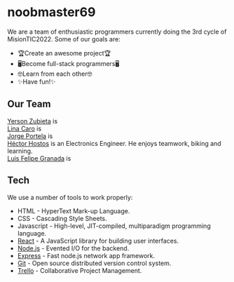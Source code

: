 # noobmaster69
We are a team of enthusiastic programmers currently doing the 3rd cycle of MisionTIC2022. Some of our goals are:
- 🏆Create an awesome project🏆
- 🖥️Become full-stack programmers🖥️
- 🤓Learn from each other🤓
- ✨Have fun!✨ 
## Our Team
[Yerson Zubieta](https://github.com/yerson117) is\
[Lina Caro](https://github.com/Linamcaro) is\
[Jorge Portela](https://github.com/) is\
[Héctor Hostos](https://github.com/hhostos) is an Electronics Engineer. He enjoys teamwork, biking and learning.\
[Luis Felipe Granada](https://github.com/FELIPEGRANADA) is
## Tech
We use a number of tools to work properly:
- HTML - HyperText Mark-up Language.
- CSS - Cascading Style Sheets.
- Javascript - High-level, JIT-compiled, multiparadigm programming language.
- [React](https://reactjs.org/) - A JavaScript library for building user interfaces.
- [Node.js](http://nodejs.org) - Evented I/O for the backend.
- [Express](http://expressjs.com) - Fast node.js network app framework.
- [Git](https://git-scm.com) - Open source distributed version control system.
- [Trello](https://trello.com/) - Collaborative Project Management.
